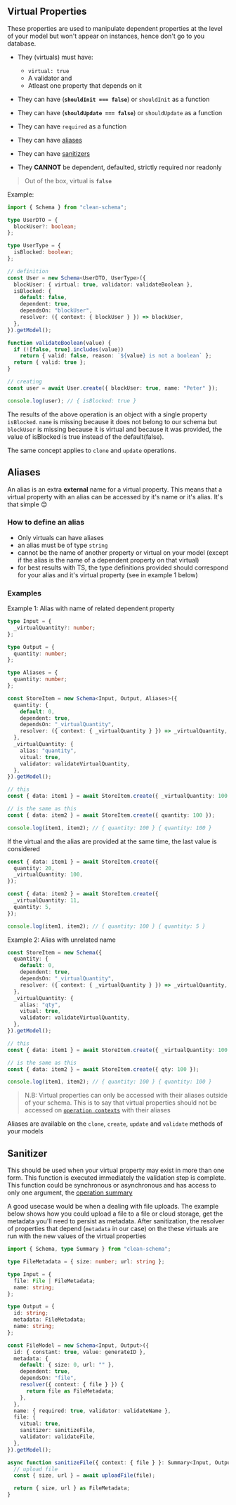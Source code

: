 ## Virtual Properties

These properties are used to manipulate dependent properties at the level of your model but won't appear on instances, hence don't go to you database.

- They (virtuals) must have:

  - `virtual: true`
  - A validator and
  - Atleast one property that depends on it

- They can have (**`shouldInit === false`**) or `shouldInit` as a function
- They can have (**`shouldUpdate === false`**) or `shouldUpdate` as a function
- They can have `required` as a function
- They can have [aliases](#aliases)
- They can have [sanitizers](#aliases)
- They **CANNOT** be dependent, defaulted, strictly required nor readonly

> Out of the box, virtual is **`false`**

Example:

```ts
import { Schema } from "clean-schema";

type UserDTO = {
  blockUser?: boolean;
};

type UserType = {
  isBlocked: boolean;
};

// definition
const User = new Schema<UserDTO, UserType>({
  blockUser: { virtual: true, validator: validateBoolean },
  isBlocked: {
    default: false,
    dependent: true,
    dependsOn: "blockUser",
    resolver: ({ context: { blockUser } }) => blockUser,
  },
}).getModel();

function validateBoolean(value) {
  if (![false, true].includes(value))
    return { valid: false, reason: `${value} is not a boolean` };
  return { valid: true };
}

// creating
const user = await User.create({ blockUser: true, name: "Peter" });

console.log(user); // { isBlocked: true }
```

The results of the above operation is an object with a single property `isBlocked`. `name` is missing because it does not belong to our schema but `blockUser` is missing because it is virtual and because it was provided, the value of isBlocked is true instead of the default(false).

The same concept applies to `clone` and `update` operations.

## Aliases

An alias is an extra **external** name for a virtual property. This means that a virtual property with an alias can be accessed by it's name or it's alias. It's that simple 😊

### How to define an alias

- Only virtuals can have aliases
- an alias must be of type `string`
- cannot be the name of another property or virtual on your model (except if the alias is the name of a dependent property on that virtual)
- for best results with TS, the type definitions provided should correspond for your alias and it's virtual property (see in example 1 below)

### Examples

Example 1: Alias with name of related dependent property

```ts
type Input = {
  _virtualQuantity?: number;
};

type Output = {
  quantity: number;
};

type Aliases = {
  quantity: number;
};

const StoreItem = new Schema<Input, Output, Aliases>({
  quantity: {
    default: 0,
    dependent: true,
    dependsOn: "_virtualQuantity",
    resolver: ({ context: { _virtualQuantity } }) => _virtualQuantity,
  },
  _virtualQuantity: {
    alias: "quantity",
    vitual: true,
    validator: validateVirtualQuantity,
  },
}).getModel();

// this
const { data: item1 } = await StoreItem.create({ _virtualQuantity: 100 });

// is the same as this
const { data: item2 } = await StoreItem.create({ quantity: 100 });

console.log(item1, item2); // { quantity: 100 } { quantity: 100 }
```

If the virtual and the alias are provided at the same time, the last value is considered

```ts
const { data: item1 } = await StoreItem.create({
  quantity: 20,
  _virtualQuantity: 100,
});

const { data: item2 } = await StoreItem.create({
  _virtualQuantity: 11,
  quantity: 5,
});

console.log(item1, item2); // { quantity: 100 } { quantity: 5 }
```

Example 2: Alias with unrelated name

```ts
const StoreItem = new Schema({
  quantity: {
    default: 0,
    dependent: true,
    dependsOn: "_virtualQuantity",
    resolver: ({ context: { _virtualQuantity } }) => _virtualQuantity,
  },
  _virtualQuantity: {
    alias: "qty",
    vitual: true,
    validator: validateVirtualQuantity,
  },
}).getModel();

// this
const { data: item1 } = await StoreItem.create({ _virtualQuantity: 100 });

// is the same as this
const { data: item2 } = await StoreItem.create({ qty: 100 });

console.log(item1, item2); // { quantity: 100 } { quantity: 100 }
```

> N.B: Virtual properties can only be accessed with their aliases outside of your schema. This is to say that virtual properties should not be accessed on [`operation contexts`](../../../v3.0.0/schema/definition/life-cycles.md#the-operation-context) with their aliases

Aliases are available on the `clone`, `create`, `update` and `validate` methods of your models

## Sanitizer

This should be used when your virtual property may exist in more than one form. This function is executed immediately the validation step is complete. This function could be synchronous or asynchronous and has access to only one argument, the [operation summary](./life-cycles.md#the-operation-summary)

A good usecase would be when a dealing with file uploads. The example below shows how you could upload a file to a file or cloud storage, get the metadata you'll need to persist as metadata. After sanitization, the resolver of properties that depend (`metadata` in our case) on the these virtuals are run with the new values of the virtual properties

```ts
import { Schema, type Summary } from "clean-schema";

type FileMetadata = { size: number; url: string };

type Input = {
  file: File | FileMetadata;
  name: string;
};

type Output = {
  id: string;
  metadata: FileMetadata;
  name: string;
};

const FileModel = new Schema<Input, Output>({
  id: { constant: true, value: generateID },
  metadata: {
    default: { size: 0, url: "" },
    dependent: true,
    dependsOn: "file",
    resolver({ context: { file } }) {
      return file as FileMetadata;
    },
  },
  name: { required: true, validator: validateName },
  file: {
    vitual: true,
    sanitizer: sanitizeFile,
    validator: validateFile,
  },
}).getModel();

async function sanitizeFile({ context: { file } }: Summary<Input, Output>) {
  // upload file
  const { size, url } = await uploadFile(file);

  return { size, url } as FileMetadata;
}
```
